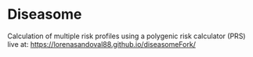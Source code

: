 # Diseasome
Calculation of multiple risk profiles using a polygenic risk calculator (PRS) live at: 
https://lorenasandoval88.github.io/diseasomeFork/
